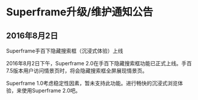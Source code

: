 # Superframe升级/维护通知公告

## 2016年8月2日

Superframe手百下隐藏搜索框（沉浸式体验）上线

2016年8月2日下午，Superframe 2.0在手百下隐藏搜索框功能已正式上线。手百7.5版本用户访问情景页时，将会隐藏搜索框全屏展现情景页。

Superframe 1.0考虑稳定性因素，暂未支持此功能。进行畅快的沉浸式浏览体验，来使用Superframe 2.0吧。
